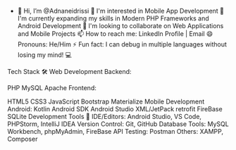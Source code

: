 - 👋 Hi, I’m @Adnaneidrissi
👀 I'm interested in Mobile App Development
🌱 I'm currently expanding my skills in Modern PHP Frameworks and Android Development
💞️ I'm looking to collaborate on Web Applications and Mobile Projects
📫 How to reach me: LinkedIn Profile | Email
😄 Pronouns: He/Him
⚡ Fun fact: I can debug in multiple languages without losing my mind! 💻

Tech Stack 🛠️
Web Development
Backend:

PHP
MySQL
Apache
Frontend:

HTML5
CSS3
JavaScript
Bootstrap
Materialize
Mobile Development
Android:
Kotlin
Android SDK
Android Studio
XML/JetPack
retrofit
FireBase
SQLite
Development Tools 🔧
IDE/Editors: Android Studio, VS Code, PHPStorm, IntelliJ IDEA
Version Control: Git, GitHub
Database Tools: MySQL Workbench, phpMyAdmin, FireBase
API Testing: Postman
Others: XAMPP, Composer 

